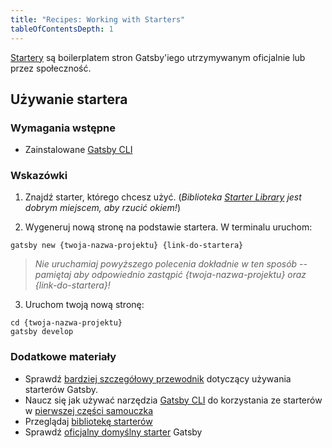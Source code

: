 ```yaml
---
title: "Recipes: Working with Starters"
tableOfContentsDepth: 1
---
```


[Startery](/docs/starters/) są boilerplatem stron Gatsby'iego utrzymywanym oficjalnie lub przez społeczność.

## Używanie startera

### Wymagania wstępne

- Zainstalowane [Gatsby CLI](/docs/gatsby-cli)

### Wskazówki

1. Znajdź starter, którego chcesz użyć. (_Biblioteka [Starter Library](/starters/?v=2) jest dobrym miejscem, aby rzucić okiem!_)

2. Wygeneruj nową stronę na podstawie startera. W terminalu uruchom:

```shell
gatsby new {twoja-nazwa-projektu} {link-do-startera}
```

> _Nie uruchamiaj powyższego polecenia dokładnie w ten sposób -- pamiętaj aby odpowiednio zastąpić {twoja-nazwa-projektu} oraz {link-do-startera}!_

3. Uruchom twoją nową stronę:

```shell
cd {twoja-nazwa-projektu}
gatsby develop
```

### Dodatkowe materiały

- Sprawdź [bardziej szczegółowy przewodnik](/docs/starters/) dotyczący używania starterów Gatsby.
- Naucz się jak używać narzędzia [Gatsby CLI](/docs/gatsby-cli) do korzystania ze starterów w [pierwszej części samouczka](/tutorial/part-one/#using-gatsby-starters)
- Przeglądaj [bibliotekę starterów](/starters/?v=2)
- Sprawdź [oficjalny domyślny starter](https://github.com/gatsbyjs/gatsby-starter-default) Gatsby
